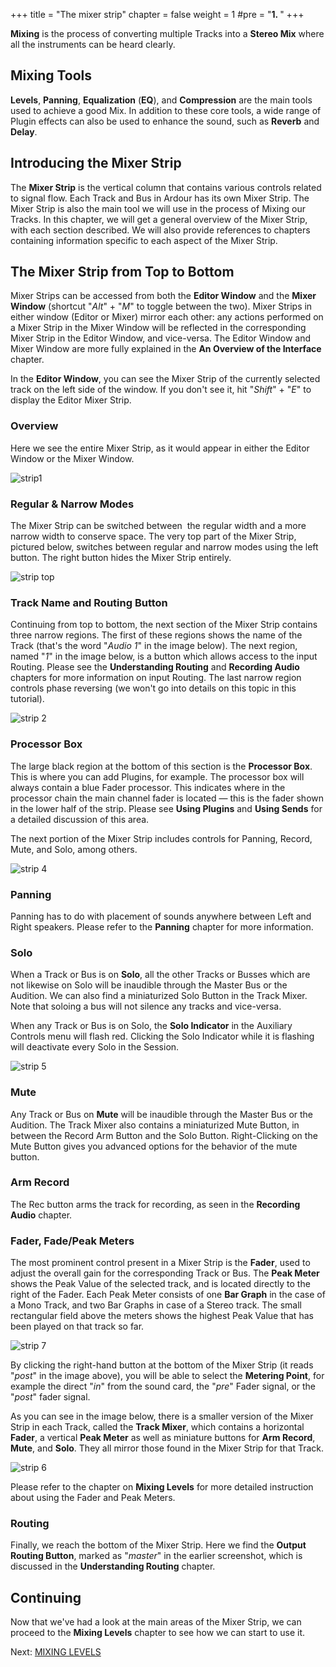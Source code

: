 +++
title = "The mixer strip"
chapter = false
weight = 1
#pre = "<b>1. </b>"
+++

**Mixing** is the process of converting multiple Tracks into a **Stereo
Mix** where all the instruments can be heard clearly.

## Mixing Tools

**Levels**, **Panning**, **Equalization** (**EQ**), and **Compression** are the main
tools used to achieve a good Mix. In addition to these core tools, a
wide range of Plugin effects can also be used to enhance the sound, such
as **Reverb** and **Delay**.  

## Introducing the Mixer Strip

The **Mixer Strip** is the vertical column that contains various
controls related to signal flow. Each Track and Bus in Ardour has its
own Mixer Strip. The Mixer Strip is also the main tool we will use in
the process of Mixing our Tracks. In this chapter, we will get a general
overview of the Mixer Strip, with each section described. We will also
provide references to chapters containing information specific to each
aspect of the Mixer Strip.

## The Mixer Strip from Top to Bottom

Mixer Strips can be accessed from both the **Editor Window** and the
**Mixer Window** (shortcut "*Alt*" + "*M*" to toggle between the two). Mixer Strips in either
window (Editor or Mixer) mirror each other: any actions performed on a
Mixer Strip in the Mixer Window will be reflected in the corresponding
Mixer Strip in the Editor Window, and vice-versa. The Editor Window and
Mixer Window are more fully explained in the **An Overview of the
Interface** chapter. 

In the **Editor Window**, you can see the Mixer Strip of the currently
selected track on the left side of the window. If you don't see it, hit
"*Shift*" + "*E*" to display the Editor Mixer Strip.

### Overview

Here we see the entire Mixer Strip, as it would appear in either the
Editor Window or the Mixer Window. 

![strip1](en/Ardour4_Mixer_Strip_1.png) 

### Regular & Narrow Modes

The Mixer Strip can be switched between  the regular width and a more
narrow width to conserve space. The very top part of the Mixer Strip,
pictured below, switches between regular and narrow modes using the left
button. The right button hides the Mixer Strip entirely. 

![strip top](en/Ardour4_Mixer_Strip_Top.png) 

### Track Name and Routing Button

Continuing from top to bottom, the next section of the Mixer Strip
contains three narrow regions. The first of these regions shows the name of the Track (that's the word
"*Audio 1*" in the image below). The next region, named "*1*" in the image below,
is a button which allows access to the input Routing. Please see the
**Understanding Routing** and **Recording Audio** chapters for more
information on input Routing. The last narrow region controls phase
reversing (we won't go into details on this topic in this tutorial). 

![strip 2](en/Ardour4_Mixer_Strip_2.png) 

### Processor Box 

The large black region at the bottom of this section is the **Processor
Box**. This is where you can add Plugins, for example. The processor box
will always contain a blue Fader processor. This indicates where in the
processor chain the main channel fader is located — this is the fader
shown in the lower half of the strip. Please see **Using Plugins** and
**Using Sends** for a detailed discussion of this area.

The next portion of the Mixer Strip includes controls for Panning,
Record, Mute, and Solo, among others.

![strip 4](en/Ardour4_Mixer_Strip_3.png) 

### Panning

Panning has to do with placement of sounds anywhere between Left and Right
speakers. Please refer to the **Panning** chapter for more information.

### Solo 

When a Track or Bus is on **Solo**, all the other Tracks or Busses which
are not likewise on Solo will be inaudible through the Master Bus or the
Audition. We can also find a miniaturized Solo Button in the Track
Mixer. Note that soloing a bus will not silence any tracks and
vice-versa. 

When any Track or Bus is on Solo, the **Solo Indicator** in the
Auxiliary Controls menu will flash red. Clicking the Solo Indicator
while it is flashing will deactivate every Solo in the Session.

![strip 5](en/Ardour4_Mixer_Strip_4.png) 

### Mute

Any Track or Bus on **Mute** will be inaudible through the Master Bus or
the Audition. The Track Mixer also contains a miniaturized Mute Button,
in between the Record Arm Button and the Solo Button. Right-Clicking on
the Mute Button gives you advanced options for the behavior of the mute
button.

### Arm Record

The Rec button arms the track for recording, as seen in the **Recording
Audio** chapter. 


### Fader, Fade/Peak Meters

The most prominent control present in a Mixer Strip is the **Fader**,
used to adjust the overall gain for the corresponding Track or Bus. The
**Peak Meter** shows the Peak Value of the selected track, and is
located directly to the right of the Fader. Each Peak Meter consists of
one **Bar Graph** in the case of a Mono Track, and two Bar Graphs in
case of a Stereo track. The small rectangular field above the meters
shows the highest Peak Value that has been played on that track so far.

![strip 7](en/Ardour4_Mixer_Strip_5.png) 

By clicking the right-hand button at the bottom of the Mixer Strip (it
reads "*post*" in the image above), you will be able to select the
**Metering Point**, for example the direct "*in*" from the sound card,
the "*pre*" Fader signal, or the "*post*" fader signal.

As you can see in the image below, there is a smaller version of the
Mixer Strip in each Track, called the **Track Mixer**, which contains a
horizontal **Fader**, a vertical **Peak Meter** as well as miniature
buttons for **Arm Record**, **Mute**, and **Solo**. They all mirror
those found in the Mixer Strip for that Track.

![strip 6](en/Ardour4_Mixer_Strip_6.png) 

Please refer to the chapter on **Mixing Levels** for more detailed
instruction about using the Fader and Peak Meters.

### Routing

Finally, we reach the bottom of the Mixer Strip. Here we find the
**Output Routing Button**, marked as "*master*" in the earlier
screenshot, which is discussed in the **Understanding Routing** chapter.

## Continuing

Now that we've had a look at the main areas of the Mixer Strip, we can
proceed to the **Mixing Levels** chapter to see how we can start to use
it. 

Next: [MIXING LEVELS](../mixing-levels)
